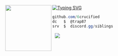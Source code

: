 [![Typing SVG](https://readme-typing-svg.herokuapp.com?font=Roboto+Mono&lines=aiden+%7C+crucified.lol)](https://git.io/typing-svg)
<img align="left" src="https://upload.wikimedia.org/wikipedia/commons/thumb/3/34/Red_star.svg/220px-Red_star.svg.png" width="147"/> 

```csharp
github.com/6crucified
dc   $  @trap87
srv  $  discord.gg/siblings
```
&zwnj; 
&zwnj; 
![](https://komarev.com/ghpvc/?username=6crucified)
